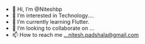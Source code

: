 - 👋 Hi, I’m @Niteshbp
- 👀 I’m interested in Technology.... 
- 🌱 I’m currently learning Flutter. 
- 💞️ I’m looking to collaborate on ...
- 📫 How to reach me ...nitesh.padshala@gmail.com

<!---
Niteshbp/Niteshbp is a ✨ special ✨ repository because its `README.md` (this file) appears on your GitHub profile.
You can click the Preview link to take a look at your changes.
--->

